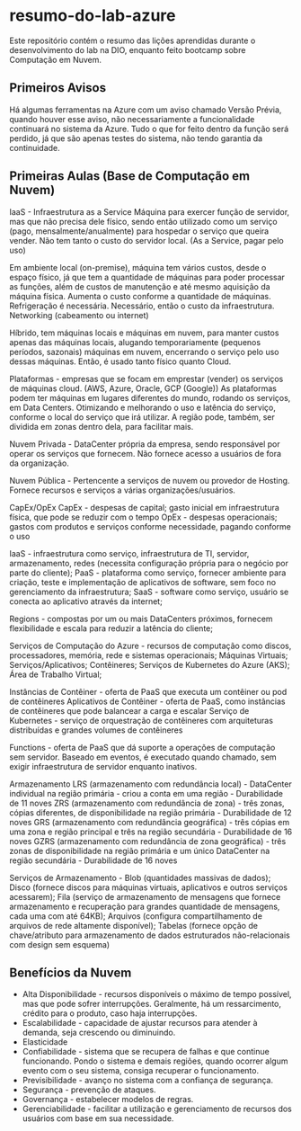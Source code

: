# resumo-do-lab-azure
Este repositório contém o resumo das lições aprendidas durante o desenvolvimento do lab na DIO, enquanto feito bootcamp sobre Computação em Nuvem.

## Primeiros Avisos
Há algumas ferramentas na Azure com um aviso chamado Versão Prévia, quando houver esse aviso, não necessariamente a funcionalidade continuará no sistema da Azure.
Tudo o que for feito dentro da função será perdido, já que são apenas testes do sistema, não tendo garantia da continuidade.

## Primeiras Aulas (Base de Computação em Nuvem)
IaaS - Infraestrutura as a Service
Máquina para exercer função de servidor, mas que não precisa dele físico, sendo então utilizado como um serviço (pago, mensalmente/anualmente) para hospedar o serviço que queira vender. Não tem tanto o custo do servidor local. (As a Service, pagar pelo uso)

Em ambiente local (on-premise), máquina tem vários custos, desde o espaço físico, já que tem a quantidade de máquinas para poder processar as funções, além de custos de manutenção e até mesmo aquisição da máquina física. Aumenta o custo conforme a quantidade de máquinas. Refrigeração é necessária. Necessário, então o custo da infraestrutura.
Networking (cabeamento ou internet)

Híbrido, tem máquinas locais e máquinas em nuvem, para manter custos apenas das máquinas locais, alugando temporariamente (pequenos períodos, sazonais) máquinas em nuvem, encerrando o serviço pelo uso dessas máquinas. Então, é usado tanto físico quanto Cloud.

Plataformas - empresas que se focam em emprestar (vender) os serviços de máquinas cloud. (AWS, Azure, Oracle, GCP (Google))
As plataformas podem ter máquinas em lugares diferentes do mundo, rodando os serviços, em Data Centers. Otimizando e melhorando o uso e latência do serviço, conforme o local do serviço que irá utilizar.
A região pode, também, ser dividida em zonas dentro dela, para facilitar mais.

Nuvem Privada - DataCenter própria da empresa, sendo responsável por operar os serviços que fornecem. Não fornece acesso a usuários de fora da organização.

Nuvem Pública - Pertencente a serviços de nuvem ou provedor de Hosting. Fornece recursos e serviços a várias organizações/usuários.

CapEx/OpEx
CapEx - despesas de capital; gasto inicial em infraestrutura física, que pode se reduzir com o tempo
OpEx - despesas operacionais; gastos com produtos e serviços conforme necessidade, pagando conforme o uso

IaaS - infraestrutura como serviço, infraestrutura de TI, servidor, armazenamento, redes (necessita configuração própria para o negócio por parte do cliente);
PaaS - plataforma como serviço, fornecer ambiente para criação, teste e implementação de aplicativos de software, sem foco no gerenciamento da infraestrutura;
SaaS - software como serviço, usuário se conecta ao aplicativo através da internet;

Regions - compostas por um ou mais DataCenters próximos, fornecem flexibilidade e escala para reduzir a latência do cliente;

Serviços de Computação do Azure - recursos de computação como discos, processadores, memória, rede e sistemas operacionais;
Máquinas Virtuais; Serviços/Aplicativos; Contêineres; Serviços de Kubernetes do Azure (AKS); Área de Trabalho Virtual;

Instâncias de Contêiner - oferta de PaaS que executa um contêiner ou pod de contêineres
Aplicativos de Contêiner - oferta de PaaS, como instâncias de contêineres que pode balancear a carga e escalar
Serviço de Kubernetes - serviço de orquestração de contêineres com arquiteturas distribuídas e grandes volumes de contêineres

Functions - oferta de PaaS que dá suporte a operações de computação sem servidor. Baseado em eventos, é executado quando chamado, sem exigir infraestrutura de servidor enquanto inativos.

Armazenamento
LRS (armazenamento com redundância local) - DataCenter individual na região primária - criou a conta em uma região - Durabilidade de 11 noves
ZRS (armazenamento com redundância de zona) - três zonas, cópias diferentes, de disponibilidade na região primária - Durabilidade de 12 noves
GRS (armazenamento com redundância geográfica) - três cópias em uma zona e região principal e três na região secundária - Durabilidade de 16 noves
GZRS (armazenamento com redundância de zona geográfica) - três zonas de disponibilidade na região primária e um único DataCenter na região secundária - Durabilidade de 16 noves

Serviços de Armazenamento - Blob (quantidades massivas de dados); Disco (fornece discos para máquinas virtuais, aplicativos e outros serviços acessarem); Fila (serviço de armazenamento de mensagens que fornece armazenamento e recuperação para grandes quantidade de mensagens, cada uma com até 64KB); Arquivos (configura compartilhamento de arquivos de rede altamente disponível); Tabelas (fornece opção de chave/atributo para armazenamento de dados estruturados não-relacionais com design sem esquema)

## Benefícios da Nuvem
* Alta Disponibilidade - recursos disponíveis o máximo de tempo possível, mas que pode sofrer interrupções. Geralmente, há um ressarcimento, crédito para o produto, caso haja interrupções.
* Escalabilidade - capacidade de ajustar recursos para atender à demanda, seja crescendo ou diminuindo.
* Elasticidade
* Confiabilidade - sistema que se recupera de falhas e que continue funcionando. Pondo o sistema e demais regiões, quando ocorrer algum evento com o seu sistema, consiga recuperar o funcionamento.
* Previsibilidade - avanço no sistema com a confiança de segurança.
* Segurança - prevenção de ataques.
* Governança - estabelecer modelos de regras.
* Gerenciabilidade - facilitar a utilização e gerenciamento de recursos dos usuários com base em sua necessidade.
